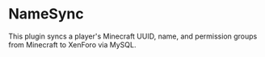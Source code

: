 # NameSync

This plugin syncs a player's Minecraft UUID, name, and permission groups from Minecraft to XenForo via MySQL.
